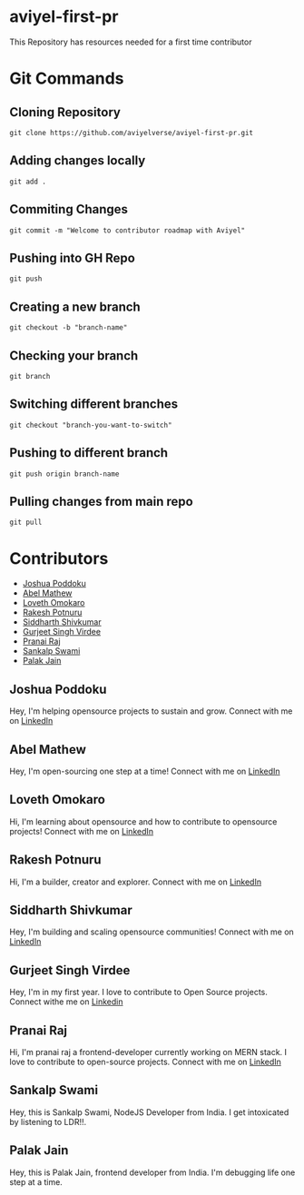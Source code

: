 # aviyel-first-pr
This Repository has resources needed for a first time contributor


# Git Commands

## Cloning Repository

`git clone https://github.com/aviyelverse/aviyel-first-pr.git`

## Adding changes locally

`git add .`

## Commiting Changes

`git commit -m "Welcome to contributor roadmap with Aviyel"`

## Pushing into GH Repo

`git push`

## Creating a new branch
`git checkout -b "branch-name"`

## Checking your branch
`git branch`

## Switching different branches
`git checkout "branch-you-want-to-switch"`

## Pushing to different branch
`git push origin branch-name`

## Pulling changes from main repo
`git pull`

# Contributors

* [Joshua Poddoku](#joshua-poddoku)
* [Abel Mathew](#abel-mathew)
* [Loveth Omokaro](#lovelyfin00)
* [Rakesh Potnuru](#RakeshPotnuru)
* [Siddharth Shivkumar](#siddharth-shivkumar)
* [Gurjeet Singh Virdee](#gurjeet-singh-virdee)
* [Pranai Raj](#pranai-raj)
* [Sankalp Swami](#SwamiSankalp)
* [Palak Jain](#Palak-Jain)

## Joshua Poddoku

Hey, I'm helping opensource projects to sustain and grow.
Connect with me on [LinkedIn](https://www.linkedin.com/in/joshuapod)

## Abel Mathew

Hey, I'm open-sourcing one step at a time!
Connect with me on [LinkedIn](https://www.linkedin.com/in/designrknight)

## Loveth Omokaro

Hi, I'm learning about opensource and how to contribute to opensource projects!
Connect with me on [LinkedIn](linkedin.com/mwlite/in/loveth-omokaro-4620b9122)

## Rakesh Potnuru

Hi, I'm a builder, creator and explorer.
Connect with me on [LinkedIn](https://www.linkedin.com/in/itsrakeshdotco)


## Siddharth Shivkumar

Hey, I'm building and scaling opensource communities!
Connect with me on [LinkedIn](https://www.linkedin.com/in/siddharth-shivkumar/)

## Gurjeet Singh Virdee

Hey, I'm in my first year. I love to contribute to Open Source projects.
Connect withe me on [Linkedin](https://www.linkedin.com/in/gurjeet-singh-virdee-25a476199/)

## Pranai Raj

Hi, I'm pranai raj a frontend-developer currently working on MERN stack. I love to contribute to open-source projects.
Connect with me on [LinkedIn](https://www.linkedin.com/in/pranai-raj/)

## Sankalp Swami

Hey, this is Sankalp Swami, NodeJS Developer from India. I get intoxicated by listening to LDR!!.

## Palak Jain

Hey, this is Palak Jain, frontend developer from India. I'm debugging life one step at a time.